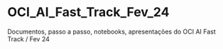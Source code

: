 # OCI_AI_Fast_Track_Fev_24
Documentos, passo a passo, notebooks, apresentações do OCI AI Fast Track / Fev 24
